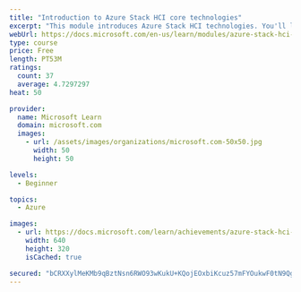 ```yaml
---
title: "Introduction to Azure Stack HCI core technologies"
excerpt: "This module introduces Azure Stack HCI technologies. You'll learn about the core Azure Stack HCI technologies, including Hyper-V, Windows Server software-defined storage, and Windows Server software-defined networking."
webUrl: https://docs.microsoft.com/en-us/learn/modules/azure-stack-hci-technologies/
type: course
price: Free
length: PT53M
ratings:
  count: 37
  average: 4.7297297
heat: 50

provider:
  name: Microsoft Learn
  domain: microsoft.com
  images:
    - url: /assets/images/organizations/microsoft.com-50x50.jpg
      width: 50
      height: 50

levels:
  - Beginner

topics:
  - Azure

images:
  - url: https://docs.microsoft.com/learn/achievements/azure-stack-hci-technologies-social.png
    width: 640
    height: 320
    isCached: true

secured: "bCRXXylMeKMb9qBztNsn6RWO93wKukU+KQojEOxbiKcuz57mFYOukwF0tN9Qg1kMqXDhiUk1CIhx3bLdnlgxfw++HFTd9XwIY0UZParZ98cMq+IugCdjB8nJFVRFXyv42RXmsE2uiT2Gx7XT+YJMxJYjpE1tnfuseqI7xn0Na9Uqx0H2osZ+uDNiKuUHOdeDnJiyh2PO9OpzkzGA4TlRa/4iT7ZbisQuTPFN3LmxNA+0kF6aU5dLkMeUj7CQvDpo4GpSb5KnZbCDyrdRhuqGT9nl2TfLEPA17mugk3r/RfppY/pyQ7WiieP26KWY+7sBTcJqNqPLByX8JIBZHYcfio9zhuyfE9ZATf1snOrxq5LNgP5/BPb2XSpDeJmkQm2D5fh/wWM0lduATHlU4n3fMHNoqyA9JY0l7tQcBDqg7LM=;DRK0ZLCnIxykCh4Kzxj+cg=="
---
```


